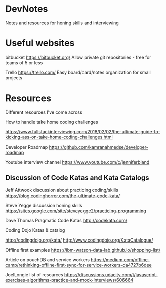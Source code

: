 # DevNotes
Notes and resources for honing skills and interviewing


# Useful websites
bitbucket https://bitbucket.org/ Allow private git repositories - free for teams of 5 or less

Trello https://trello.com/ Easy board/card/notes organization for small projects

# Resources
Different resources I've come across


How to handle take home coding challenges

https://www.fullstackinterviewing.com/2018/02/02/the-ultimate-guide-to-kicking-ass-on-take-home-coding-challenges.html

Developer Roadmap
https://github.com/kamranahmedse/developer-roadmap

Youtube interview channel
https://www.youtube.com/c/jenniferbland

## Discussion of Code Katas and Kata Catalogs

Jeff Attwook discussion about practicing coding/skills
https://blog.codinghorror.com/the-ultimate-code-kata/

Steve Yegge discussion honing skills
https://sites.google.com/site/steveyegge2/practicing-programming

Dave Thomas Pragmatic Code Katas
http://codekata.com/

Coding Dojo Katas & catalog

http://codingdojo.org/kata/ 
http://www.codingdojo.org/KataCatalogue/

Offline first examples
https://ibm-watson-data-lab.github.io/shopping-list/

Article on pouchDB and service workers
https://medium.com/offline-camp/rethinking-offline-first-sync-for-service-workers-da4727b6dee

JoelLongie list of resources https://discussions.udacity.com/t/javascript-exercises-algorithms-practice-and-mock-interviews/606664
